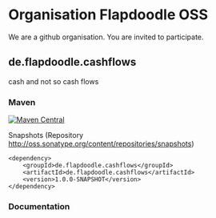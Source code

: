 # Organisation Flapdoodle OSS

We are a github organisation. You are invited to participate.

## de.flapdoodle.cashflows

cash and not so cash flows

### Maven

[![Maven Central](https://img.shields.io/maven-central/v/de.flapdoodle/de.flapdoodle.cashflows.svg)](https://maven-badges.herokuapp.com/maven-central/de.flapdoodle/de.flapdoodle.cashflows)

Snapshots (Repository http://oss.sonatype.org/content/repositories/snapshots)

	<dependency>
		<groupId>de.flapdoodle.cashflows</groupId>
		<artifactId>de.flapdoodle.cashflows</artifactId>
		<version>1.0.0-SNAPSHOT</version>
	</dependency>
                                            
### Documentation


